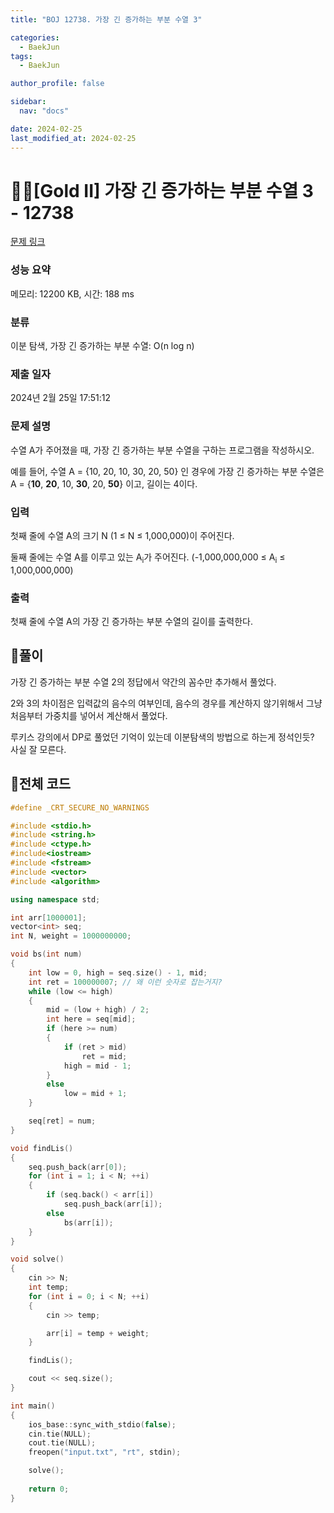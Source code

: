 ```yaml
---
title: "BOJ 12738. 가장 긴 증가하는 부분 수열 3"

categories:
  - BaekJun
tags:
  - BaekJun

author_profile: false

sidebar:
  nav: "docs"

date: 2024-02-25
last_modified_at: 2024-02-25
---
```


# 🙇‍♀️[Gold II] 가장 긴 증가하는 부분 수열 3 - 12738 

[문제 링크](https://www.acmicpc.net/problem/12738) 

### 성능 요약

메모리: 12200 KB, 시간: 188 ms

### 분류

이분 탐색, 가장 긴 증가하는 부분 수열: O(n log n)

### 제출 일자

2024년 2월 25일 17:51:12

### 문제 설명

<p>수열 A가 주어졌을 때, 가장 긴 증가하는 부분 수열을 구하는 프로그램을 작성하시오.</p>

<p>예를 들어, 수열 A = {10, 20, 10, 30, 20, 50} 인 경우에 가장 긴 증가하는 부분 수열은 A = {<strong>10</strong>, <strong>20</strong>, 10, <strong>30</strong>, 20, <strong>50</strong>} 이고, 길이는 4이다.</p>

### 입력 

 <p>첫째 줄에 수열 A의 크기 N (1 ≤ N ≤ 1,000,000)이 주어진다.</p>

<p>둘째 줄에는 수열 A를 이루고 있는 A<sub>i</sub>가 주어진다. (-1,000,000,000 ≤ A<sub>i</sub> ≤ 1,000,000,000)</p>

### 출력 

 <p>첫째 줄에 수열 A의 가장 긴 증가하는 부분 수열의 길이를 출력한다.</p>

## 🚀풀이

가장 긴 증가하는 부분 수열 2의 정답에서 약간의 꼼수만 추가해서 풀었다.  

2와 3의 차이점은 입력값의 음수의 여부인데, 음수의 경우를 계산하지 않기위해서 그냥 처음부터 가중치를 넣어서 계산해서 풀었다.  

루키스 강의에서 DP로 풀었던 기억이 있는데 이분탐색의 방법으로 하는게 정석인듯?  
사실 잘 모른다.  


## 🚀전체 코드

```cpp
#define _CRT_SECURE_NO_WARNINGS

#include <stdio.h>
#include <string.h>
#include <ctype.h>
#include<iostream>
#include <fstream>
#include <vector>
#include <algorithm>

using namespace std;

int arr[1000001];
vector<int> seq;
int N, weight = 1000000000;

void bs(int num)
{
	int low = 0, high = seq.size() - 1, mid;
	int ret = 100000007; // 왜 이런 숫자로 잡는거지?
	while (low <= high)
	{
		mid = (low + high) / 2;
		int here = seq[mid];
		if (here >= num)
		{
			if (ret > mid)
				ret = mid;
			high = mid - 1;
		}
		else
			low = mid + 1;
	}

	seq[ret] = num;
}

void findLis()
{
	seq.push_back(arr[0]);
	for (int i = 1; i < N; ++i)
	{
		if (seq.back() < arr[i])
			seq.push_back(arr[i]);
		else
			bs(arr[i]);
	}
}

void solve()
{
	cin >> N;
	int temp;
	for (int i = 0; i < N; ++i)
	{
		cin >> temp;

		arr[i] = temp + weight;
	}

	findLis();

	cout << seq.size();
}

int main()
{
	ios_base::sync_with_stdio(false);
	cin.tie(NULL);
	cout.tie(NULL);
	freopen("input.txt", "rt", stdin);

	solve();
	
	return 0;
}
```